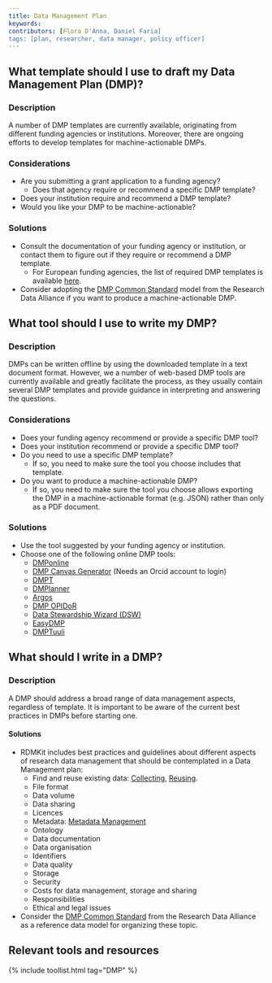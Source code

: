 ```yaml
---
title: Data Management Plan
keywords: 
contributors: [Flora D'Anna, Daniel Faria]
tags: [plan, researcher, data manager, policy officer]
---
```



## What template should I use to draft my Data Management Plan (DMP)?
 
### Description

A number of DMP templates are currently available, originating from different funding agencies or institutions.
Moreover, there are ongoing efforts to develop templates for machine-actionable DMPs.

### Considerations

* Are you submitting a grant application to a funding agency?
  * Does that agency require or recommend a specific DMP template?
* Does your institution require and recommend a DMP template?
* Would you like your DMP to be machine-actionable? 

### Solutions
* Consult the documentation of your funding agency or institution, or contact them to figure out if they require or recommend a DMP template.
  *  For European funding agencies, the list of required DMP templates is available [here](http://ec.europa.eu/research/participants/data/ref/h2020/gm/reporting/h2020-erc-tpl-oa-data-mgt-plan_en.odt).
* Consider adopting the [DMP Common Standard](https://www.rd-alliance.org/group/dmp-common-standards-wg/outcomes/rda-dmp-common-standard-machine-actionable-data-management) model from the Research Data Alliance if you want to produce a machine-actionable DMP.


## What tool should I use to write my DMP?
 
### Description
DMPs can be written offline by using the downloaded template in a text document format.
However, we a number of web-based DMP tools are currently available and greatly facilitate the process, as they usually contain several DMP templates and provide guidance in interpreting and answering the questions.

### Considerations

* Does your funding agency recommend or provide a specific DMP tool?
* Does your institution recommend or provide a specific DMP tool?
* Do you need to use a specific DMP template?
  * If so, you need to make sure the tool you choose includes that template.
* Do you want to produce a machine-actionable DMP?
  * If so, you need to make sure the tool you choose allows exporting the DMP in a machine-actionable format (e.g. JSON) rather than only as a PDF document.

### Solutions
* Use the tool suggested by your funding agency or institution.
* Choose one of the following online DMP tools:
  * [DMPonline](https://dmponline.dcc.ac.uk)
  * [DMP Canvas Generator](https://dmp.vital-it.ch/) (Needs an Orcid account to login)
  * [DMPT](https://dmptool.org)
  * [DMPlanner](https://dmplanner.athenarc.gr)
  * [Argos](https://argos.openaire.eu/splash/)
  * [DMP OPIDoR](https://dmp.opidor.fr)
  * [Data Stewardship Wizard (DSW)](https://demo.ds-wizard.org/dashboard) 
  * [EasyDMP](https://easydmp.no/login/)
  * [DMPTuuli](https://www.dmptuuli.fi)


## What should I write in a DMP?

### Description
A DMP should address a broad range of data management aspects, regardless of template. It is important to be aware of the current best practices in DMPs before starting one.

#### Solutions
* RDMKit includes best practices and guidelines about different aspects of research data management that should be contemplated in a Data Management plan:
  * Find and reuse existing data: [Collecting](collecting), [Reusing](reusing).
  * File format
  * Data volume
  * Data sharing
  * Licences
  * Metadata: [Metadata Management](metadata_management)
  * Ontology
  * Data documentation
  * Data organisation
  * Identifiers
  * Data quality
  * Storage
  * Security
  * Costs for data management, storage and sharing
  * Responsibilities
  * Ethical and legal issues
* Consider the [DMP Common Standard](https://www.rd-alliance.org/group/dmp-common-standards-wg/outcomes/rda-dmp-common-standard-machine-actionable-data-management) from the Research Data Alliance as a reference data model for organizing these topic.

## Relevant tools and resources

{% include toollist.html tag="DMP" %}